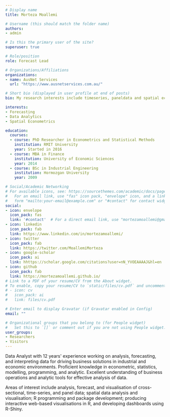 ```yaml
---
# Display name
title: Morteza Moallemi

# Username (this should match the folder name)
authors:
- admin

# Is this the primary user of the site?
superuser: true

# Role/position
role: Forecast Lead

# Organizations/Affiliations
organizations:
- name: AusNet Services
  url: "https://www.ausnetservices.com.au/"

# Short bio (displayed in user profile at end of posts)
bio: My research interests include timeseries, paneldata and spatial econometrics.

interests:
- Forecasting
- Data Analytics
- Spatial Econometrics

education:
  courses:
  - course: PhD Researcher in Econometrics and Statistical Methods
    institution: RMIT University
    year: Started in 2016
  - course: MBA in Finance
    institution: University of Economic Sciences
    year: 2014
  - course: BSc in Industrial Engineering
    institution: Hormozgan University
    year: 2009

# Social/Academic Networking
# For available icons, see: https://sourcethemes.com/academic/docs/page-builder/#icons
#   For an email link, use "fas" icon pack, "envelope" icon, and a link in the
#   form "mailto:your-email@example.com" or "#contact" for contact widget.
social:
- icon: envelope
  icon_pack: fas
  link: '#contact'  # For a direct email link, use "mortezamoallemi@gmail.com".
- icon: linkedin
  icon_pack: fab
  link: https://www.linkedin.com/in/mortezamoallemi/
- icon: twitter
  icon_pack: fab
  link: https://twitter.com/MoallemiMorteza
- icon: google-scholar
  icon_pack: ai
  link: hhttps://scholar.google.com/citations?user=nN_YVOEAAAAJ&hl=en
- icon: github
  icon_pack: fab
  link: https://mortezamoallemi.github.io/
# Link to a PDF of your resume/CV from the About widget.
# To enable, copy your resume/CV to `static/files/cv.pdf` and uncomment the lines below.
# - icon: cv
#   icon_pack: ai
#   link: files/cv.pdf

# Enter email to display Gravatar (if Gravatar enabled in Config)
email: ""

# Organizational groups that you belong to (for People widget)
#   Set this to `[]` or comment out if you are not using People widget.
user_groups:
- Researchers
- Visitors
---
```


Data Analyst with 12 years' experience working on analysis, forecasting, and interpreting data for driving business solutions in industrial and economic environments. Proficient knowledge in econometric, statistics, modelling, programming, and analytic. Excellent understanding of business operations and analytic tools for effective analysis of data.

Areas of interest include analysis, forecast, and visualisation of cross-sectional, time-series, and panel data; spatial data analysis and visualisation; R programming and package development; producing interactive web-based visualisations in R, and developing dashboards using R-Shiny. 

